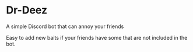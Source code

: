 # Dr-Deez
A simple Discord bot that can annoy your friends 

Easy to add new baits if your friends have some that are not included in the bot.
